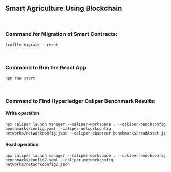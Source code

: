 ## Smart Agriculture Using Blockchain

<br />

### Command for Migration of Smart Contracts:

```
truffle migrate --reset
```

<br />

### Command to Run the React App

```
npm run start
```

<br />

### Command to Find Hyperledger Caliper Benchmark Results:

#### Write operation

```
npx caliper launch manager --caliper-workspace . --caliper-benchconfig benchmarks/config.yaml --caliper-networkconfig networks/networkconfig.json --caliper-observer benchmarks/readAsset.js
```

#### Read operation

```
npx caliper launch manager --caliper-workspace . --caliper-benchconfig benchmarks/config2.yaml --caliper-networkconfig networks/networkconfig2.json
```
